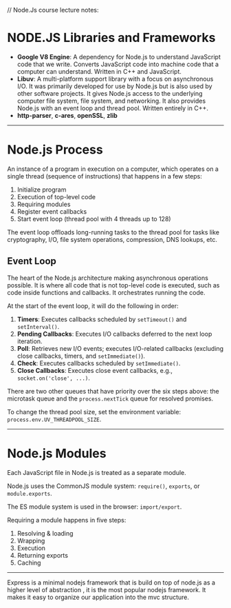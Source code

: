 // Node.Js course lecture notes:

# NODE.JS Libraries and Frameworks

- **Google V8 Engine**: A dependency for Node.js to understand JavaScript code that we write. Converts JavaScript code into machine code that a computer can understand. Written in C++ and JavaScript.
- **Libuv**: A multi-platform support library with a focus on asynchronous I/O. It was primarily developed for use by Node.js but is also used by other software projects. It gives Node.js access to the underlying computer file system, file system, and networking. It also provides Node.js with an event loop and thread pool. Written entirely in C++.
- **http-parser**, **c-ares**, **openSSL**, **zlib**

---

# Node.js Process

An instance of a program in execution on a computer, which operates on a single thread (sequence of instructions) that happens in a few steps:

1. Initialize program
2. Execution of top-level code
3. Requiring modules
4. Register event callbacks
5. Start event loop (thread pool with 4 threads up to 128)

The event loop offloads long-running tasks to the thread pool for tasks like cryptography, I/O, file system operations, compression, DNS lookups, etc.

## Event Loop

The heart of the Node.js architecture making asynchronous operations possible. It is where all code that is not top-level code is executed, such as code inside functions and callbacks. It orchestrates running the code.

At the start of the event loop, it will do the following in order:

1. **Timers**: Executes callbacks scheduled by `setTimeout()` and `setInterval()`.
2. **Pending Callbacks**: Executes I/O callbacks deferred to the next loop iteration.
3. **Poll**: Retrieves new I/O events; executes I/O-related callbacks (excluding close callbacks, timers, and `setImmediate()`).
4. **Check**: Executes callbacks scheduled by `setImmediate()`.
5. **Close Callbacks**: Executes close event callbacks, e.g., `socket.on('close', ...)`.

There are two other queues that have priority over the six steps above: the microtask queue and the `process.nextTick` queue for resolved promises.

To change the thread pool size, set the environment variable: `process.env.UV_THREADPOOL_SIZE`.

---

# Node.js Modules

Each JavaScript file in Node.js is treated as a separate module.

Node.js uses the CommonJS module system: `require()`, `exports`, or `module.exports`.

The ES module system is used in the browser: `import/export`.

Requiring a module happens in five steps:

1. Resolving & loading
2. Wrapping
3. Execution
4. Returning exports
5. Caching

---

Express is a minimal nodejs framework that is build on top of node.js as a higher level of abstraction , it is the most popular nodejs framework. It makes it easy to organize our application into the mvc structure.
